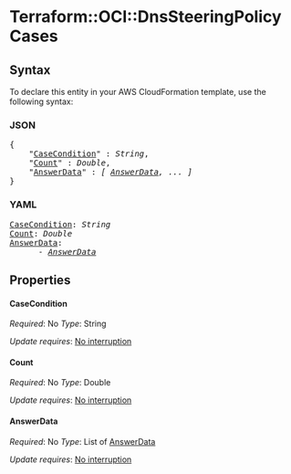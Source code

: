 # Terraform::OCI::DnsSteeringPolicy Cases

## Syntax

To declare this entity in your AWS CloudFormation template, use the following syntax:

### JSON

<pre>
{
    "<a href="#casecondition" title="CaseCondition">CaseCondition</a>" : <i>String</i>,
    "<a href="#count" title="Count">Count</a>" : <i>Double</i>,
    "<a href="#answerdata" title="AnswerData">AnswerData</a>" : <i>[ <a href="cases-answerdata.md">AnswerData</a>, ... ]</i>
}
</pre>

### YAML

<pre>
<a href="#casecondition" title="CaseCondition">CaseCondition</a>: <i>String</i>
<a href="#count" title="Count">Count</a>: <i>Double</i>
<a href="#answerdata" title="AnswerData">AnswerData</a>: <i>
      - <a href="cases-answerdata.md">AnswerData</a></i>
</pre>

## Properties

#### CaseCondition

_Required_: No
_Type_: String

_Update requires_: [No interruption](https://docs.aws.amazon.com/AWSCloudFormation/latest/UserGuide/using-cfn-updating-stacks-update-behaviors.html#update-no-interrupt)

#### Count

_Required_: No
_Type_: Double

_Update requires_: [No interruption](https://docs.aws.amazon.com/AWSCloudFormation/latest/UserGuide/using-cfn-updating-stacks-update-behaviors.html#update-no-interrupt)

#### AnswerData

_Required_: No
_Type_: List of <a href="cases-answerdata.md">AnswerData</a>

_Update requires_: [No interruption](https://docs.aws.amazon.com/AWSCloudFormation/latest/UserGuide/using-cfn-updating-stacks-update-behaviors.html#update-no-interrupt)

